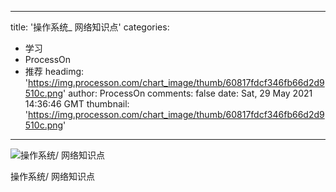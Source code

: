 
---
title: '操作系统_ 网络知识点'
categories: 
 - 学习
 - ProcessOn
 - 推荐
headimg: 'https://img.processon.com/chart_image/thumb/60817fdcf346fb66d2d9510c.png'
author: ProcessOn
comments: false
date: Sat, 29 May 2021 14:36:46 GMT
thumbnail: 'https://img.processon.com/chart_image/thumb/60817fdcf346fb66d2d9510c.png'
---

<div>   
<img class="thumb" alt="操作系统/ 网络知识点" src="https://img.processon.com/chart_image/thumb/60817fdcf346fb66d2d9510c.png" referrerpolicy="no-referrer">
<p>操作系统/ 网络知识点</p>  
</div>
            